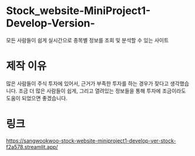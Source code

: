 # Stock_website-MiniProject1-Develop-Version-
모든 사람들이 쉽게 실시간으로 종목별 정보를 조회 및 분석할 수 있는 사이트

# 제작 이유
많은 사람들이 주식 투자에 있어서, 근거가 부족한 투자를 하는 경우가 잦다고 생각했습니다.
조금 더 많은 사람들이 쉽게, 그리고 열려있는 정보들을 통해 투자에 조금이라도 도움이 되었으면 좋겠습니다.

# 링크
https://sangwookwoo-stock-website-miniproject1-develop-ver-stock-f2a578.streamlit.app/
